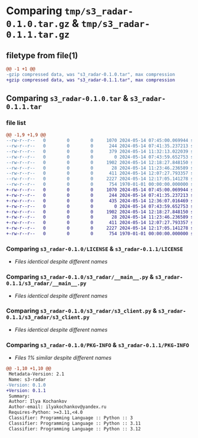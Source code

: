 # Comparing `tmp/s3_radar-0.1.0.tar.gz` & `tmp/s3_radar-0.1.1.tar.gz`

## filetype from file(1)

```diff
@@ -1 +1 @@
-gzip compressed data, was "s3_radar-0.1.0.tar", max compression
+gzip compressed data, was "s3_radar-0.1.1.tar", max compression
```

## Comparing `s3_radar-0.1.0.tar` & `s3_radar-0.1.1.tar`

### file list

```diff
@@ -1,9 +1,9 @@
--rw-r--r--   0        0        0     1070 2024-05-14 07:45:00.069944 s3_radar-0.1.0/LICENSE
--rw-r--r--   0        0        0      244 2024-05-14 07:41:35.237213 s3_radar-0.1.0/README.md
--rw-r--r--   0        0        0      379 2024-05-14 11:32:13.022039 s3_radar-0.1.0/pyproject.toml
--rw-r--r--   0        0        0        0 2024-05-14 07:43:59.652753 s3_radar-0.1.0/s3_radar/__init__.py
--rw-r--r--   0        0        0     1902 2024-05-14 12:18:27.848150 s3_radar-0.1.0/s3_radar/__main__.py
--rw-r--r--   0        0        0       28 2024-05-14 11:23:46.236589 s3_radar-0.1.0/s3_radar/constants.py
--rw-r--r--   0        0        0      411 2024-05-14 12:07:27.793357 s3_radar-0.1.0/s3_radar/data_generator.py
--rw-r--r--   0        0        0     2227 2024-05-14 12:17:05.141278 s3_radar-0.1.0/s3_radar/s3_client.py
--rw-r--r--   0        0        0      754 1970-01-01 00:00:00.000000 s3_radar-0.1.0/PKG-INFO
+-rw-r--r--   0        0        0     1070 2024-05-14 07:45:00.069944 s3_radar-0.1.1/LICENSE
+-rw-r--r--   0        0        0      244 2024-05-14 07:41:35.237213 s3_radar-0.1.1/README.md
+-rw-r--r--   0        0        0      435 2024-05-14 12:36:07.016469 s3_radar-0.1.1/pyproject.toml
+-rw-r--r--   0        0        0        0 2024-05-14 07:43:59.652753 s3_radar-0.1.1/s3_radar/__init__.py
+-rw-r--r--   0        0        0     1902 2024-05-14 12:18:27.848150 s3_radar-0.1.1/s3_radar/__main__.py
+-rw-r--r--   0        0        0       28 2024-05-14 11:23:46.236589 s3_radar-0.1.1/s3_radar/constants.py
+-rw-r--r--   0        0        0      411 2024-05-14 12:07:27.793357 s3_radar-0.1.1/s3_radar/data_generator.py
+-rw-r--r--   0        0        0     2227 2024-05-14 12:17:05.141278 s3_radar-0.1.1/s3_radar/s3_client.py
+-rw-r--r--   0        0        0      754 1970-01-01 00:00:00.000000 s3_radar-0.1.1/PKG-INFO
```

### Comparing `s3_radar-0.1.0/LICENSE` & `s3_radar-0.1.1/LICENSE`

 * *Files identical despite different names*

### Comparing `s3_radar-0.1.0/s3_radar/__main__.py` & `s3_radar-0.1.1/s3_radar/__main__.py`

 * *Files identical despite different names*

### Comparing `s3_radar-0.1.0/s3_radar/s3_client.py` & `s3_radar-0.1.1/s3_radar/s3_client.py`

 * *Files identical despite different names*

### Comparing `s3_radar-0.1.0/PKG-INFO` & `s3_radar-0.1.1/PKG-INFO`

 * *Files 1% similar despite different names*

```diff
@@ -1,10 +1,10 @@
 Metadata-Version: 2.1
 Name: s3-radar
-Version: 0.1.0
+Version: 0.1.1
 Summary: 
 Author: Ilya Kochankov
 Author-email: ilyakochankov@yandex.ru
 Requires-Python: >=3.11,<4.0
 Classifier: Programming Language :: Python :: 3
 Classifier: Programming Language :: Python :: 3.11
 Classifier: Programming Language :: Python :: 3.12
```

